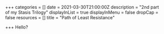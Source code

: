 +++
categories = []
date = 2021-03-30T21:00:00Z
description = "2nd part of my Stasis Trilogy"
displayInList = true
displayInMenu = false
dropCap = false
resources = []
title = "Path of Least Resistance"

+++
Hello?